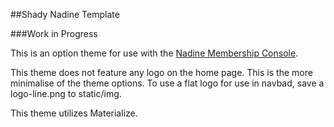 ##Shady Nadine Template

###Work in Progress

This is an option theme for use with the [Nadine Membership Console](http://nadineproject.org/).

This theme does not feature any logo on the home page. This is the more minimalise of the theme options. To use a flat logo for use in navbad, save a logo-line.png to static/img.

This theme utilizes Materialize.
